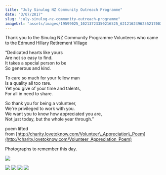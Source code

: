 ```yaml
---
title: "July Sinulog NZ Community Outreach Programme"
date: "3/07/2017"
slug: "july-sinulog-nz-community-outreach-programme"
imageUrl: "assets/images/19599025_10213723350216525_6212162396255217003_n.jpg"
---
```


Thank you to the Sinulog NZ Community Programme Volunteers who came to the Edmund Hillary Retirement Village

“Dedicated hearts like yours  
Are not so easy to find.  
It takes a special person to be  
So generous and kind.

To care so much for your fellow man  
Is a quality all too rare.  
Yet you give of your time and talents,  
For all in need to share.

So thank you for being a volunteer,  
We're privileged to work with you.  
We want you to know how appreciated you are,  
Not just today, but the whole year through.”

poem lifted from [http://charity.lovetoknow.com/Volunteer\_Appreciation\_Poem](http://charity.lovetoknow.com/Volunteer_Appreciation_Poem)

Photographs to remember this day.

![](https://i0.wp.com/santonino-nz.org/wp-content/uploads/2017/07/19599025_10213723350216525_6212162396255217003_n.jpg?resize=898%2C960)

![](https://i0.wp.com/santonino-nz.org/wp-content/uploads/2017/08/19642554_10213750122925826_2224238603206896560_n.jpg?resize=960%2C540) ![](https://i0.wp.com/santonino-nz.org/wp-content/uploads/2017/08/19657113_10213750127565942_2669753595630419578_n.jpg?resize=960%2C540) ![](https://i0.wp.com/santonino-nz.org/wp-content/uploads/2017/08/19702055_10213750123725846_1199730134208794866_n.jpg?resize=960%2C540) ![](https://i0.wp.com/santonino-nz.org/wp-content/uploads/2017/08/19748385_10213750123365837_3259590156928041499_n.jpg?resize=960%2C720)